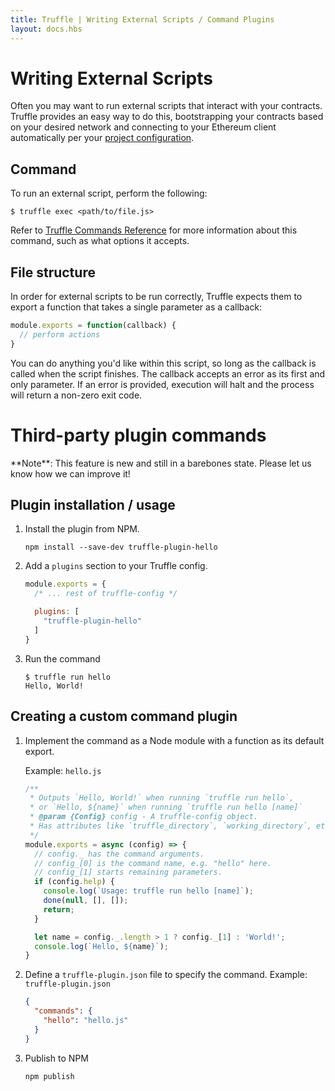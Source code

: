 ```yaml
---
title: Truffle | Writing External Scripts / Command Plugins
layout: docs.hbs
---
```

# Writing External Scripts

Often you may want to run external scripts that interact with your contracts. Truffle provides an easy way to do this, bootstrapping your contracts based on your desired network and connecting to your Ethereum client automatically per your [project configuration](/docs/advanced/configuration).

## Command

To run an external script, perform the following:

```
$ truffle exec <path/to/file.js>
```

Refer to [Truffle Commands Reference](/docs/truffle/reference/truffle-commands#exec) for more information about this command, such as what options it accepts.

## File structure

In order for external scripts to be run correctly, Truffle expects them to export a function that takes a single parameter as a callback:

```javascript
module.exports = function(callback) {
  // perform actions
}
```

You can do anything you'd like within this script, so long as the callback is called when the script finishes. The callback accepts an error as its first and only parameter. If an error is provided, execution will halt and the process will return a non-zero exit code.


# Third-party plugin commands

<p class="alert alert-warning">
**Note**: This feature is new and still in a barebones state. Please let us
know how we can improve it!
</p>

## Plugin installation / usage

1. Install the plugin from NPM.
   ```
   npm install --save-dev truffle-plugin-hello
   ```

2. Add a <code>plugins</code> section to your Truffle config.
   ```javascript
   module.exports = {
     /* ... rest of truffle-config */

     plugins: [
       "truffle-plugin-hello"
     ]
   }
   ```

3. Run the command
   ```
   $ truffle run hello
   Hello, World!
   ```


## Creating a custom command plugin

1. Implement the command as a Node module with a function as its default export.

   Example: `hello.js`

   ```javascript
   /**
    * Outputs `Hello, World!` when running `truffle run hello`,
    * or `Hello, ${name}` when running `truffle run hello [name]`
    * @param {Config} config - A truffle-config object.
    * Has attributes like `truffle_directory`, `working_directory`, etc.
    */
   module.exports = async (config) => {
     // config._ has the command arguments.
     // config_[0] is the command name, e.g. "hello" here.
     // config_[1] starts remaining parameters.
     if (config.help) {
       console.log(`Usage: truffle run hello [name]`);
       done(null, [], []);	
       return;
     }

     let name = config._.length > 1 ? config._[1] : 'World!';
     console.log(`Hello, ${name}`);
   }
   ```

2.  Define a `truffle-plugin.json` file to specify the command.
    Example: <code>truffle-plugin.json</code>

    ```json
    {
      "commands": {
        "hello": "hello.js"
      }
    }
    ```

3.  Publish to NPM

    ```
    npm publish
    ```
